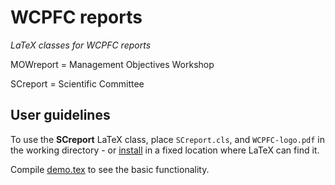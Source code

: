# WCPFC reports

*LaTeX classes for WCPFC reports*

MOWreport = Management Objectives Workshop

SCreport = Scientific Committee

## User guidelines

To use the **SCreport** LaTeX class, place `SCreport.cls`, and `WCPFC-logo.pdf`
in the working directory - or [install](INSTALL.md) in a fixed location where
LaTeX can find it.

Compile [demo.tex](doc/demo.tex) to see the basic functionality.
